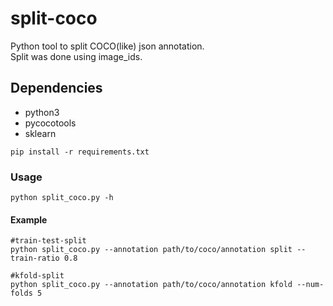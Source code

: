 # split-coco
Python tool to split COCO(like) json annotation. <br/>
Split was done using image_ids.

## Dependencies
- python3
- pycocotools
- sklearn
```
pip install -r requirements.txt
```

### Usage
```
python split_coco.py -h
```
#### Example
```
#train-test-split
python split_coco.py --annotation path/to/coco/annotation split --train-ratio 0.8

#kfold-split
python split_coco.py --annotation path/to/coco/annotation kfold --num-folds 5
```
